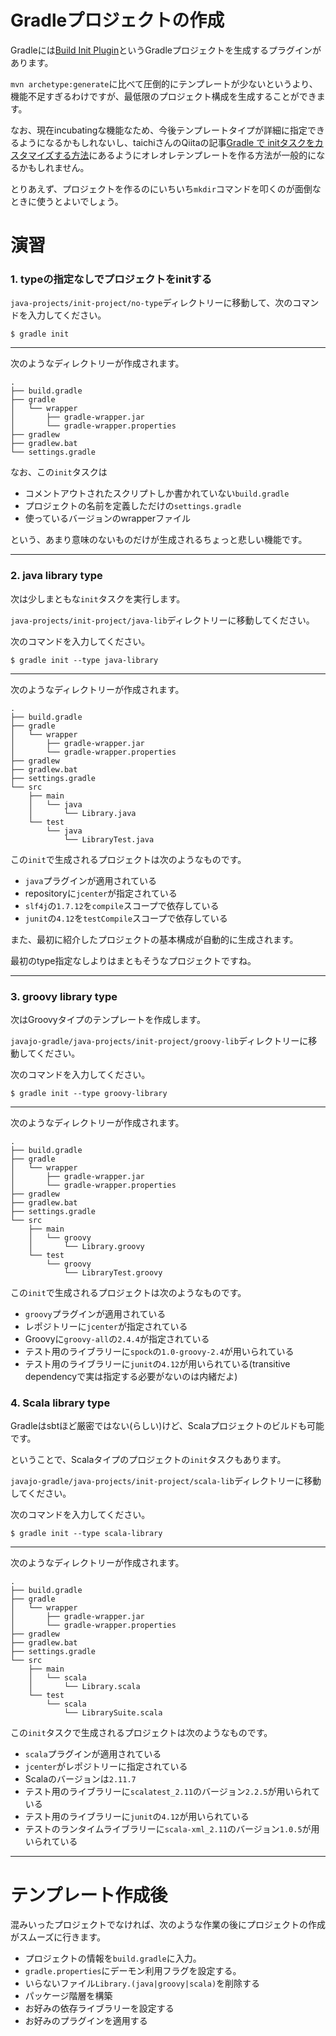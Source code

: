 Gradleプロジェクトの作成
===

Gradleには[Build Init Plugin](https://docs.gradle.org/current/userguide/build_init_plugin.html)というGradleプロジェクトを生成するプラグインがあります。

`mvn archetype:generate`に比べて圧倒的にテンプレートが少ないというより、機能不足すぎるわけですが、最低限のプロジェクト構成を生成することができます。

なお、現在incubatingな機能なため、今後テンプレートタイプが詳細に指定できるようになるかもしれないし、taichiさんのQiitaの記事[Gradle で initタスクをカスタマイズする方法](http://qiita.com/taichi@github/items/a4caab3a31dd5949a045)にあるようにオレオレテンプレートを作る方法が一般的になるかもしれません。

とりあえず、プロジェクトを作るのにいちいち`mkdir`コマンドを叩くのが面倒なときに使うとよいでしょう。

演習
===

### 1. typeの指定なしでプロジェクトをinitする

`java-projects/init-project/no-type`ディレクトリーに移動して、次のコマンドを入力してください。

```
$ gradle init
```

---

次のようなディレクトリーが作成されます。

```
.
├── build.gradle
├── gradle
│   └── wrapper
│       ├── gradle-wrapper.jar
│       └── gradle-wrapper.properties
├── gradlew
├── gradlew.bat
└── settings.gradle
```

なお、この`init`タスクは

* コメントアウトされたスクリプトしか書かれていない`build.gradle`
* プロジェクトの名前を定義しただけの`settings.gradle`
* 使っているバージョンのwrapperファイル

という、あまり意味のないものだけが生成されるちょっと悲しい機能です。

---

### 2. java library type

次は少しまともな`init`タスクを実行します。

`java-projects/init-project/java-lib`ディレクトリーに移動してください。

次のコマンドを入力してください。

```
$ gradle init --type java-library
```

---

次のようなディレクトリーが作成されます。

```
.
├── build.gradle
├── gradle
│   └── wrapper
│       ├── gradle-wrapper.jar
│       └── gradle-wrapper.properties
├── gradlew
├── gradlew.bat
├── settings.gradle
└── src
    ├── main
    │   └── java
    │       └── Library.java
    └── test
        └── java
            └── LibraryTest.java
```

この`init`で生成されるプロジェクトは次のようなものです。

* `java`プラグインが適用されている
* repositoryに`jcenter`が指定されている
* `slf4j`の`1.7.12`を`compile`スコープで依存している
* `junit`の`4.12`を`testCompile`スコープで依存している

また、最初に紹介したプロジェクトの基本構成が自動的に生成されます。

最初のtype指定なしよりはまともそうなプロジェクトですね。

---

### 3. groovy library type

次はGroovyタイプのテンプレートを作成します。

`javajo-gradle/java-projects/init-project/groovy-lib`ディレクトリーに移動してください。

次のコマンドを入力してください。

```
$ gradle init --type groovy-library
```

---

次のようなディレクトリーが作成されます。

```
.
├── build.gradle
├── gradle
│   └── wrapper
│       ├── gradle-wrapper.jar
│       └── gradle-wrapper.properties
├── gradlew
├── gradlew.bat
├── settings.gradle
└── src
    ├── main
    │   └── groovy
    │       └── Library.groovy
    └── test
        └── groovy
            └── LibraryTest.groovy
```

この`init`で生成されるプロジェクトは次のようなものです。

* `groovy`プラグインが適用されている
* レポジトリーに`jcenter`が指定されている
* Groovyに`groovy-all`の`2.4.4`が指定されている
* テスト用のライブラリーに`spock`の`1.0-groovy-2.4`が用いられている
* テスト用のライブラリーに`junit`の`4.12`が用いられている(transitive dependencyで実は指定する必要がないのは内緒だよ)

### 4. Scala library type

Gradleはsbtほど厳密ではない(らしい)けど、Scalaプロジェクトのビルドも可能です。

ということで、Scalaタイプのプロジェクトの`init`タスクもあります。

`javajo-gradle/java-projects/init-project/scala-lib`ディレクトリーに移動してください。

次のコマンドを入力してください。

```
$ gradle init --type scala-library
```

---

次のようなディレクトリーが作成されます。

```
.
├── build.gradle
├── gradle
│   └── wrapper
│       ├── gradle-wrapper.jar
│       └── gradle-wrapper.properties
├── gradlew
├── gradlew.bat
├── settings.gradle
└── src
    ├── main
    │   └── scala
    │       └── Library.scala
    └── test
        └── scala
            └── LibrarySuite.scala
```

この`init`タスクで生成されるプロジェクトは次のようなものです。

* `scala`プラグインが適用されている
* `jcenter`がレポジトリーに指定されている
* Scalaのバージョンは`2.11.7`
* テスト用のライブラリーに`scalatest_2.11`のバージョン`2.2.5`が用いられている
* テスト用のライブラリーに`junit`の`4.12`が用いられている
* テストのランタイムライブラリーに`scala-xml_2.11`のバージョン`1.0.5`が用いられている

---

テンプレート作成後
===

混みいったプロジェクトでなければ、次のような作業の後にプロジェクトの作成がスムーズに行きます。

* プロジェクトの情報を`build.gradle`に入力。
* `gradle.properties`にデーモン利用フラグを設定する。
* いらないファイル`Library.(java|groovy|scala)`を削除する
* パッケージ階層を構築
* お好みの依存ライブラリーを設定する
* お好みのプラグインを適用する
